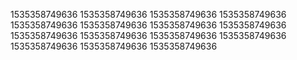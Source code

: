 1535358749636
1535358749636
1535358749636
1535358749636
1535358749636
1535358749636
1535358749636
1535358749636
1535358749636
1535358749636
1535358749636
1535358749636
1535358749636
1535358749636
1535358749636